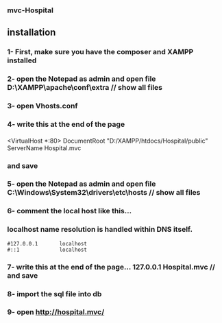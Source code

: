 ### mvc-Hospital

## installation
### 1- First, make sure you have the composer and XAMPP installed 
### 2- open the Notepad as admin and open file D:\XAMPP\apache\conf\extra  // show all files 
### 3- open Vhosts.conf 
### 4- write this at the end of the page  
####
   <VirtualHost *:80>
     DocumentRoot "D:/XAMPP/htdocs/Hospital/public"
     ServerName Hospital.mvc
 #### </VirtualHost>
  
###  and save 
  
###  5- open the Notepad as admin and open file C:\Windows\System32\drivers\etc\hosts  // show all files 
  
###  6- comment the local host like this...  
### localhost name resolution is handled within DNS itself.
	#127.0.0.1       localhost
	#::1             localhost
  
###  7- write this at the end of the page...   127.0.0.1         Hospital.mvc  // and save
  
###  8- import the sql file into db
  
###  9- open http://hospital.mvc/   
  
    
  

